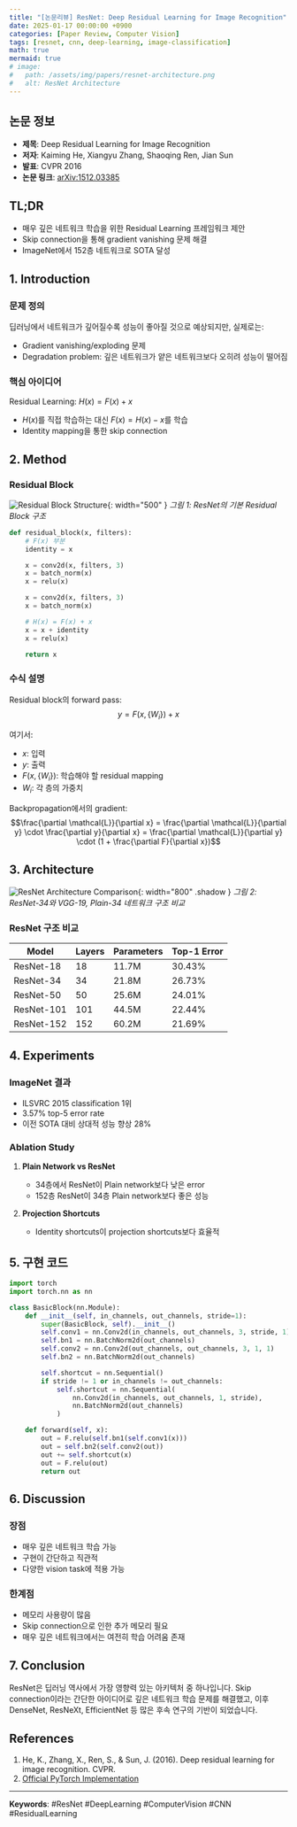 ```yaml
---
title: "[논문리뷰] ResNet: Deep Residual Learning for Image Recognition"
date: 2025-01-17 00:00:00 +0900
categories: [Paper Review, Computer Vision]
tags: [resnet, cnn, deep-learning, image-classification]
math: true
mermaid: true
# image:
#   path: /assets/img/papers/resnet-architecture.png
#   alt: ResNet Architecture
---
```


## 논문 정보
- **제목**: Deep Residual Learning for Image Recognition
- **저자**: Kaiming He, Xiangyu Zhang, Shaoqing Ren, Jian Sun
- **발표**: CVPR 2016
- **논문 링크**: [arXiv:1512.03385](https://arxiv.org/abs/1512.03385)

## TL;DR
- 매우 깊은 네트워크 학습을 위한 Residual Learning 프레임워크 제안
- Skip connection을 통해 gradient vanishing 문제 해결
- ImageNet에서 152층 네트워크로 SOTA 달성

## 1. Introduction

### 문제 정의
딥러닝에서 네트워크가 깊어질수록 성능이 좋아질 것으로 예상되지만, 실제로는:
- Gradient vanishing/exploding 문제
- Degradation problem: 깊은 네트워크가 얕은 네트워크보다 오히려 성능이 떨어짐

### 핵심 아이디어
Residual Learning: $H(x) = F(x) + x$
- $H(x)$를 직접 학습하는 대신 $F(x) = H(x) - x$를 학습
- Identity mapping을 통한 skip connection

## 2. Method

### Residual Block

![Residual Block Structure](/assets/img/posts/2025/residual-block.png){: width="500" }
_그림 1: ResNet의 기본 Residual Block 구조_

```python
def residual_block(x, filters):
    # F(x) 부분
    identity = x

    x = conv2d(x, filters, 3)
    x = batch_norm(x)
    x = relu(x)

    x = conv2d(x, filters, 3)
    x = batch_norm(x)

    # H(x) = F(x) + x
    x = x + identity
    x = relu(x)

    return x
```

### 수식 설명

Residual block의 forward pass:
$$y = F(x, \{W_i\}) + x$$

여기서:
- $x$: 입력
- $y$: 출력
- $F(x, \{W_i\})$: 학습해야 할 residual mapping
- $W_i$: 각 층의 가중치

Backpropagation에서의 gradient:
$$\frac{\partial \mathcal{L}}{\partial x} = \frac{\partial \mathcal{L}}{\partial y} \cdot \frac{\partial y}{\partial x} = \frac{\partial \mathcal{L}}{\partial y} \cdot (1 + \frac{\partial F}{\partial x})$$

## 3. Architecture

![ResNet Architecture Comparison](/assets/img/posts/2025/resnet-architectures.png){: width="800" .shadow }
_그림 2: ResNet-34와 VGG-19, Plain-34 네트워크 구조 비교_

### ResNet 구조 비교

| Model | Layers | Parameters | Top-1 Error |
|-------|--------|------------|-------------|
| ResNet-18 | 18 | 11.7M | 30.43% |
| ResNet-34 | 34 | 21.8M | 26.73% |
| ResNet-50 | 50 | 25.6M | 24.01% |
| ResNet-101 | 101 | 44.5M | 22.44% |
| ResNet-152 | 152 | 60.2M | 21.69% |

## 4. Experiments

### ImageNet 결과
- ILSVRC 2015 classification 1위
- 3.57% top-5 error rate
- 이전 SOTA 대비 상대적 성능 향상 28%

### Ablation Study
1. **Plain Network vs ResNet**
   - 34층에서 ResNet이 Plain network보다 낮은 error
   - 152층 ResNet이 34층 Plain network보다 좋은 성능

2. **Projection Shortcuts**
   - Identity shortcuts이 projection shortcuts보다 효율적

## 5. 구현 코드

```python
import torch
import torch.nn as nn

class BasicBlock(nn.Module):
    def __init__(self, in_channels, out_channels, stride=1):
        super(BasicBlock, self).__init__()
        self.conv1 = nn.Conv2d(in_channels, out_channels, 3, stride, 1)
        self.bn1 = nn.BatchNorm2d(out_channels)
        self.conv2 = nn.Conv2d(out_channels, out_channels, 3, 1, 1)
        self.bn2 = nn.BatchNorm2d(out_channels)

        self.shortcut = nn.Sequential()
        if stride != 1 or in_channels != out_channels:
            self.shortcut = nn.Sequential(
                nn.Conv2d(in_channels, out_channels, 1, stride),
                nn.BatchNorm2d(out_channels)
            )

    def forward(self, x):
        out = F.relu(self.bn1(self.conv1(x)))
        out = self.bn2(self.conv2(out))
        out += self.shortcut(x)
        out = F.relu(out)
        return out
```

## 6. Discussion

### 장점
- 매우 깊은 네트워크 학습 가능
- 구현이 간단하고 직관적
- 다양한 vision task에 적용 가능

### 한계점
- 메모리 사용량이 많음
- Skip connection으로 인한 추가 메모리 필요
- 매우 깊은 네트워크에서는 여전히 학습 어려움 존재

## 7. Conclusion

ResNet은 딥러닝 역사에서 가장 영향력 있는 아키텍처 중 하나입니다. Skip connection이라는 간단한 아이디어로 깊은 네트워크 학습 문제를 해결했고, 이후 DenseNet, ResNeXt, EfficientNet 등 많은 후속 연구의 기반이 되었습니다.

## References
1. He, K., Zhang, X., Ren, S., & Sun, J. (2016). Deep residual learning for image recognition. CVPR.
2. [Official PyTorch Implementation](https://github.com/pytorch/vision/blob/master/torchvision/models/resnet.py)

---

**Keywords**: #ResNet #DeepLearning #ComputerVision #CNN #ResidualLearning